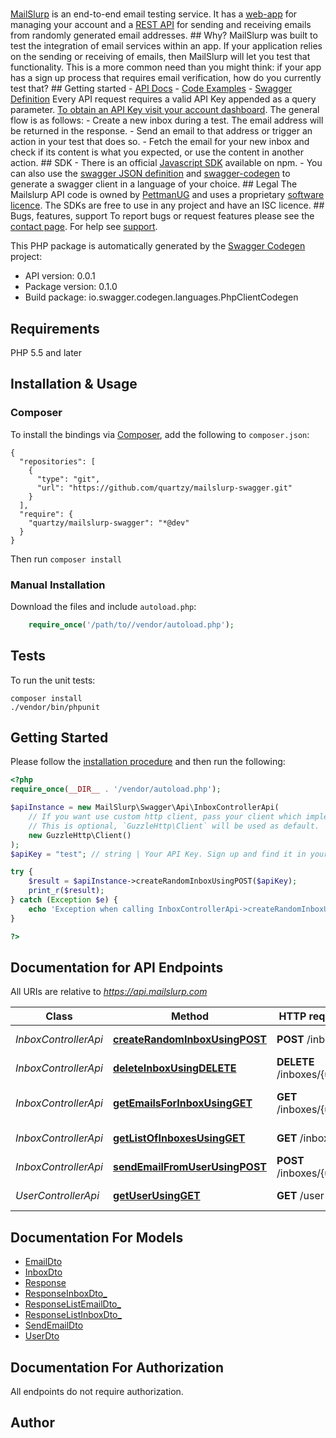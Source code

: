 # 
[MailSlurp](https://www.mailslurp.com) is an end-to-end email testing service. It has a [web-app](https://www.mailslurp.com/dashboard) for managing your account and a [REST API](https://api.mailslurp.com) for sending and receiving emails from randomly generated email addresses.  ## Why? MailSlurp was built to test the integration of email services within an app. If your application relies on the sending or receiving of emails, then MailSlurp will let you test that functionality. This is a more common need than you might think: if your app has a sign up process that requires email verification, how do you currently test that?  ## Getting started - [API Docs](https://www.mailslurp.com/documentation) - [Code Examples](https://www.mailslurp.com/documentation/examples) - [Swagger Definition](https://api.mailslurp.com/v2/api-docs)  Every API request requires a valid API Key appended as a query parameter. [To obtain an API Key visit your account dashboard](https://www.mailslurp.com/dashboard).    The general flow is as follows:  - Create a new inbox during a test. The email address will be returned in the response.  - Send an email to that address or trigger an action in your test that does so. - Fetch the email for your new inbox and check if its content is what you expected, or use the content in another action.  ## SDK - There is an official [Javascript SDK](https://www.npmjs.com/package/mailslurp-client) available on npm. - You can also use the [swagger JSON definition](https://api.mailslurp.com/v2/api-docs) and [swagger-codegen](https://github.com/swagger-api/swagger-codegen) to generate a swagger client in a language of your choice.  ## Legal The Mailslurp API code is owned by [PettmanUG](http://pettmanug.site) and uses a proprietary [software licence](http://www.binpress.com/license/view/l/c8376a01eca7465027a978d3fde5a1e2). The SDKs are free to use in any project and have an ISC licence.  ## Bugs, features, support To report bugs or request features please see the [contact page](https://www.mailslurp.com/contact). For help see [support](https://www.mailslurp.com/support).

This PHP package is automatically generated by the [Swagger Codegen](https://github.com/swagger-api/swagger-codegen) project:

- API version: 0.0.1
- Package version: 0.1.0
- Build package: io.swagger.codegen.languages.PhpClientCodegen

## Requirements

PHP 5.5 and later

## Installation & Usage
### Composer

To install the bindings via [Composer](http://getcomposer.org/), add the following to `composer.json`:

```
{
  "repositories": [
    {
      "type": "git",
      "url": "https://github.com/quartzy/mailslurp-swagger.git"
    }
  ],
  "require": {
    "quartzy/mailslurp-swagger": "*@dev"
  }
}
```

Then run `composer install`

### Manual Installation

Download the files and include `autoload.php`:

```php
    require_once('/path/to//vendor/autoload.php');
```

## Tests

To run the unit tests:

```
composer install
./vendor/bin/phpunit
```

## Getting Started

Please follow the [installation procedure](#installation--usage) and then run the following:

```php
<?php
require_once(__DIR__ . '/vendor/autoload.php');

$apiInstance = new MailSlurp\Swagger\Api\InboxControllerApi(
    // If you want use custom http client, pass your client which implements `GuzzleHttp\ClientInterface`.
    // This is optional, `GuzzleHttp\Client` will be used as default.
    new GuzzleHttp\Client()
);
$apiKey = "test"; // string | Your API Key. Sign up and find it in your dashboard.

try {
    $result = $apiInstance->createRandomInboxUsingPOST($apiKey);
    print_r($result);
} catch (Exception $e) {
    echo 'Exception when calling InboxControllerApi->createRandomInboxUsingPOST: ', $e->getMessage(), PHP_EOL;
}

?>
```

## Documentation for API Endpoints

All URIs are relative to *https://api.mailslurp.com*

Class | Method | HTTP request | Description
------------ | ------------- | ------------- | -------------
*InboxControllerApi* | [**createRandomInboxUsingPOST**](docs/Api/InboxControllerApi.md#createrandominboxusingpost) | **POST** /inboxes | Create an inbox
*InboxControllerApi* | [**deleteInboxUsingDELETE**](docs/Api/InboxControllerApi.md#deleteinboxusingdelete) | **DELETE** /inboxes/{uuid} | Delete an inbox
*InboxControllerApi* | [**getEmailsForInboxUsingGET**](docs/Api/InboxControllerApi.md#getemailsforinboxusingget) | **GET** /inboxes/{uuid} | Fetch emails for a given inbox
*InboxControllerApi* | [**getListOfInboxesUsingGET**](docs/Api/InboxControllerApi.md#getlistofinboxesusingget) | **GET** /inboxes | List your inboxes
*InboxControllerApi* | [**sendEmailFromUserUsingPOST**](docs/Api/InboxControllerApi.md#sendemailfromuserusingpost) | **POST** /inboxes/{uuid} | Send an email
*UserControllerApi* | [**getUserUsingGET**](docs/Api/UserControllerApi.md#getuserusingget) | **GET** /user | Fetch a user


## Documentation For Models

 - [EmailDto](docs/Model/EmailDto.md)
 - [InboxDto](docs/Model/InboxDto.md)
 - [Response](docs/Model/Response.md)
 - [ResponseInboxDto_](docs/Model/ResponseInboxDto_.md)
 - [ResponseListEmailDto_](docs/Model/ResponseListEmailDto_.md)
 - [ResponseListInboxDto_](docs/Model/ResponseListInboxDto_.md)
 - [SendEmailDto](docs/Model/SendEmailDto.md)
 - [UserDto](docs/Model/UserDto.md)


## Documentation For Authorization

 All endpoints do not require authorization.


## Author




